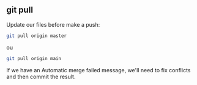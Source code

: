 
## git pull
Update our files before make a push:

```bash
git pull origin master
```
ou
```bash
git pull origin main
```

If we have an Automatic merge failed message, we'll need to fix conflicts and then commit the result.

